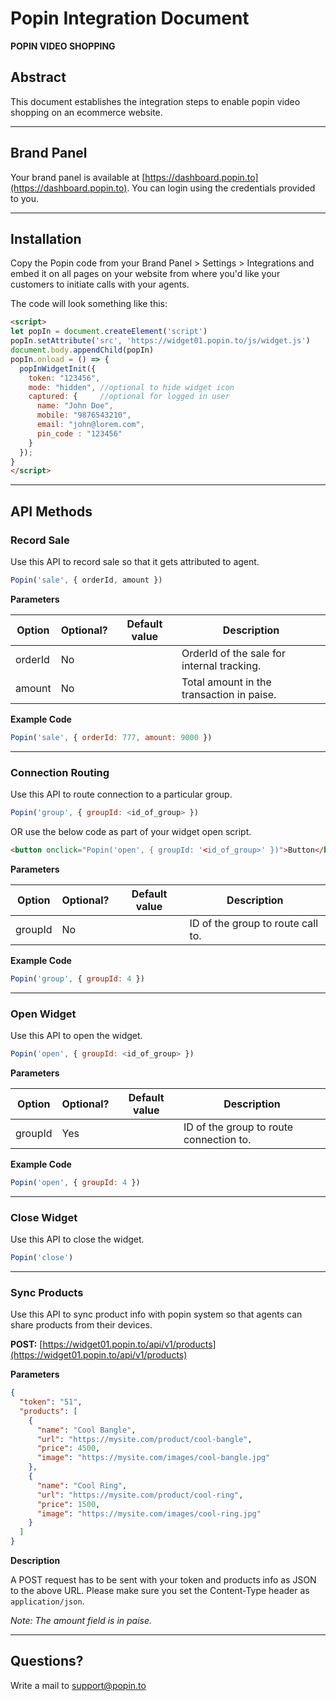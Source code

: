 # Popin Integration Document

**POPIN VIDEO SHOPPING**

## Abstract

This document establishes the integration steps to enable popin video shopping on an ecommerce website.

---

## Brand Panel

Your brand panel is available at [https://dashboard.popin.to](https://dashboard.popin.to). You can login using the credentials provided to you.

---

## Installation

Copy the Popin code from your Brand Panel > Settings > Integrations and embed it on all pages on your website from where you'd like your customers to initiate calls with your agents.

The code will look something like this:

```html
<script>
let popIn = document.createElement('script')
popIn.setAttribute('src', 'https://widget01.popin.to/js/widget.js')
document.body.appendChild(popIn)
popIn.onload = () => {
  popInWidgetInit({
    token: "123456",
    mode: "hidden", //optional to hide widget icon
    captured: {     //optional for logged in user
      name: "John Doe",
      mobile: "9876543210",
      email: "john@lorem.com",
      pin_code : "123456"
    }
  });
}
</script>
```

---

## API Methods

### Record Sale

Use this API to record sale so that it gets attributed to agent.

```javascript
Popin('sale', { orderId, amount })
```

**Parameters**

| Option   | Optional? | Default value | Description                           |
|----------|-----------|---------------|---------------------------------------|
| orderId  | No        |               | OrderId of the sale for internal tracking. |
| amount   | No        |               | Total amount in the transaction in paise.   |

**Example Code**

```javascript
Popin('sale', { orderId: 777, amount: 9000 })
```

---

### Connection Routing

Use this API to route connection to a particular group.

```javascript
Popin('group', { groupId: <id_of_group> })
```

OR use the below code as part of your widget open script.

```html
<button onclick="Popin('open', { groupId: '<id_of_group>' })">Button</button>
```

**Parameters**

| Option   | Optional? | Default value | Description                  |
|----------|-----------|---------------|------------------------------|
| groupId  | No        |               | ID of the group to route call to. |

**Example Code**

```javascript
Popin('group', { groupId: 4 })
```

---

### Open Widget

Use this API to open the widget.

```javascript
Popin('open', { groupId: <id_of_group> })
```

**Parameters**

| Option   | Optional? | Default value | Description                  |
|----------|-----------|---------------|------------------------------|
| groupId  | Yes       |               | ID of the group to route connection to. |

**Example Code**

```javascript
Popin('open', { groupId: 4 })
```

---

### Close Widget

Use this API to close the widget.

```javascript
Popin('close')
```

---

### Sync Products

Use this API to sync product info with popin system so that agents can share products from their devices.

**POST:** [https://widget01.popin.to/api/v1/products](https://widget01.popin.to/api/v1/products)

**Parameters**

```json
{
  "token": "51",
  "products": [
    {
      "name": "Cool Bangle",
      "url": "https://mysite.com/product/cool-bangle",
      "price": 4500,
      "image": "https://mysite.com/images/cool-bangle.jpg"
    },
    {
      "name": "Cool Ring",
      "url": "https://mysite.com/product/cool-ring",
      "price": 1500,
      "image": "https://mysite.com/images/cool-ring.jpg"
    }
  ]
}
```

**Description**

A POST request has to be sent with your token and products info as JSON to the above URL. Please make sure you set the Content-Type header as `application/json`. 

*Note: The amount field is in paise.*

---

## Questions?

Write a mail to [support@popin.to](mailto:support@popin.to)


